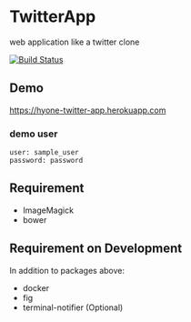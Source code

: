 # TwitterApp

web application like a twitter clone

[![Build Status](https://travis-ci.org/hyone/twitter_app.svg?branch=master)](https://travis-ci.org/hyone/twitter_app)

## Demo

https://hyone-twitter-app.herokuapp.com

### demo user

    user: sample_user
    password: password

## Requirement

- ImageMagick
- bower

## Requirement on Development

In addition to packages above:

- docker
- fig
- terminal-notifier (Optional)
